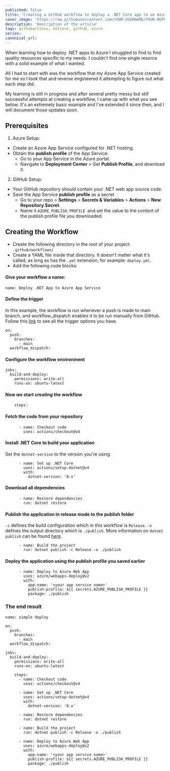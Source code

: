 ```yaml
---
published: false
title: 'Creating a GitHub workflow to deploy a .NET Core app to an Azure App Service - Part 1: The Basics'
cover_image: 'https://raw.githubusercontent.com/YOUR-USERNAME/YOUR-REPO/master/blog-posts/NAME-OF-YOUR-BLOG-POST/assets/your-asset.png'
description: 'Description of the article'
tags: githubactinos, netcore, github, azure
series:
canonical_url:
---
```


When learning how to deploy .NET apps to Azure I struggled to find to find quality resources specific to my needs. I couldn't find one single resorce with a solid example of what I wanted.

All I had to start with was the workflow that my Azure App Service created for me so I took that and reverse engineered it attempting to figure out what each step did.

My learning is still in progress and after several pretty messy but still successful attempts at creating a workflow, I came up with what you see below. It's an extremely basic example and I've extended it since then, and I will document those updates soon.

## Prerequisites

1. Azure Setup:
 - Create an Azure App Service configured for .NET hosting.
 - Obtain the **publish profile** of the App Service:
     - Go to your App Service in the Azure portal.
     - Navigate to **Deployment Center** > Get **Publish Profile**, and download it.
2. GitHub Setup:
 - Your GitHub repository should contain your .NET web app source code.
 - Save the App Service **publish profile** as a secret
     - Go to your repo > **Settings** > **Secrets & Variables** > **Actions** > **New Repository Secret**.
     - Name it `AZURE_PUBLISH_PROFILE `and set the value to the content of the publish profile file you downloaded.

## Creating the Workflow

- Create the following directory in the root of your project: `.github/workflows/`
- Create a YAML file inside that directory. It doesn't matter what it's called, as long as has the `.yml` extension, for example: `deploy.yml`.
- Add the following code blocks:

#### Give your workflow a name:
```
name: Deploy .NET App to Azure App Service
```

#### Define the trigger 
In this example, the workflow is run whenever a push is made to main branch, and workflow_dispatch enables it to be run manually from GitHub. 
Follow this [link](https://docs.github.com/en/actions/writing-workflows/choosing-when-your-workflow-runs/events-that-trigger-workflows) to see all the trigger options you have.
```
on:
  push:
    branches:
      - main
  workflow_dispatch:
```

#### Configure the workflow environment

```
jobs:
  build-and-deploy:
    permissions: write-all
    runs-on: ubuntu-latest
```

#### Now we start creating the workflow
```
    steps:
```

#### Fetch the code from your repository
```
      - name: Checkout code
        uses: actions/checkout@v4
```

#### Install .NET Core to build your application
Set the `dotnet-version` to the version you're using.
```
      - name: Set up .NET Core
        uses: actions/setup-dotnet@v4
        with:
          dotnet-version: '8.x'
```

#### Download all dependencies
```
      - name: Restore dependencies
        run: dotnet restore
```

#### Publish the application in release mode to the publish folder
`-c` defines the build configuration which in this workflow is `Release`.
`-o` defines the output directory which is `./publish`.
More information on `dotnet publish` can be found [here](https://learn.microsoft.com/en-us/dotnet/core/tools/dotnet-publish).
```
      - name: Build the project
        run: dotnet publish -c Release -o ./publish
``` 

#### Deploy the application using the publish profile you saved earlier
```
      - name: Deploy to Azure Web App
        uses: azure/webapps-deploy@v2
        with:
          app-name: '<your app service name>'
          publish-profile: ${{ secrets.AZURE_PUBLISH_PROFILE }}
          package: ./publish
```

### The end result
```
name: simple deploy

on:
  push:
    branches:
      - main
  workflow_dispatch:

jobs:
  build-and-deploy:
    permissions: write-all
    runs-on: ubuntu-latest

    steps:
      - name: Checkout code
        uses: actions/checkout@v4

      - name: Set up .NET Core
        uses: actions/setup-dotnet@v4
        with:
          dotnet-version: '8.x'

      - name: Restore dependencies
        run: dotnet restore

      - name: Build the project
        run: dotnet publish -c Release -o ./publish

      - name: Deploy to Azure Web App
        uses: azure/webapps-deploy@v2
        with:
          app-name: '<your app service name>'
          publish-profile: ${{ secrets.AZURE_PUBLISH_PROFILE }}
          package: ./publish
```



